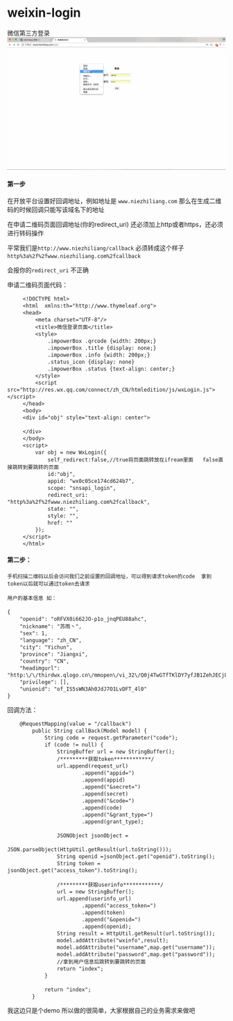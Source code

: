 # weixin-login
微信第三方登录
![演示gif](https://github.com/niezhiliang/weixin-login/blob/master/imgs/weixin.gif)


#### 第一步

 在开放平台设置好回调地址，例如地址是 `www.niezhiliang.com` 那么在生成二维码的时候回调只能写该域名下的地址
 
 在申请二维码页面回调地址(你的redirect_uri) 还必须加上http或者https，还必须进行转码操作  
 
 平常我们是`http://www.niezhiliang/callback` 必须转成这个样子 `http%3a%2f%2fwww.niezhiliang.com%2fcallback`
 
 会报你的`redirect_uri` 不正确
 
 
 申请二维码页面代码：
 
         <!DOCTYPE html>
         <html  xmlns:th="http://www.thymeleaf.org">
         <head>
             <meta charset="UTF-8"/>
             <title>微信登录页面</title>
             <style>
                 .impowerBox .qrcode {width: 200px;}
                 .impowerBox .title {display: none;}
                 .impowerBox .info {width: 200px;}
                 .status_icon {display: none}
                 .impowerBox .status {text-align: center;}
             </style>
             <script src="http://res.wx.qq.com/connect/zh_CN/htmledition/js/wxLogin.js"></script>
         </head>
         <body>
         <div id="obj" style="text-align: center">
         
         </div>
         </body>
         <script>
             var obj = new WxLogin({
                 self_redirect:false,//true将页面跳转放在ifream里面   false直接跳转到要跳转的页面
                 id:"obj",
                 appid: "wx0c05ce174cd624b7",
                 scope: "snsapi_login",
                 redirect_uri: "http%3a%2f%2fwww.niezhiliang.com%2fcallback",
                 state: "",
                 style: "",
                 href: ""
             });
         </script>
         </html>


#### 第二步：

    手机扫描二维码以后会访问我们之前设置的回调地址，可以得到请求token的code  拿到token以后就可以通过token去请求
    
    用户的基本信息 如：
    
    {
        "openid": "oRFVX0i662JO-p1o_jnqPEU88ahc",
        "nickname": "苏雨丶",
        "sex": 1,
        "language": "zh_CN",
        "city": "Yichun",
        "province": "Jiangxi",
        "country": "CN",
        "headimgurl": "http:\/\/thirdwx.qlogo.cn\/mmopen\/vi_32\/Q0j4TwGTfTKlDY7yfJB1ZehJECjLQ8d89rVkX3sZFGB7ry1Q720yU5qAc2rFJfcG6gMibXwN6QnZTRIQyiaeMm8Q\/132",
        "privilege": [],
        "unionid": "of_IS5sWN3Ah0JdJ7O1LvDFT_4l0"
    }
    
    
    
回调方法：
            
        @RequestMapping(value = "/callback")
            public String callBack(Model model) {
                String code = request.getParameter("code");
                if (code != null) {
                    StringBuffer url = new StringBuffer();
                    /*********获取token************/
                    url.append(request_url)
                            .append("appid=")
                            .append(appid)
                            .append("&secret=")
                            .append(secret)
                            .append("&code=")
                            .append(code)
                            .append("&grant_type=")
                            .append(grant_type);
        
                    JSONObject jsonObject =
                            JSON.parseObject(HttpUtil.getResult(url.toString()));
                    String openid =jsonObject.get("openid").toString();
                    String token = jsonObject.get("access_token").toString();
        
                    /*********获取userinfo************/
                    url = new StringBuffer();
                    url.append(userinfo_url)
                            .append("access_token=")
                            .append(token)
                            .append("&openid=")
                            .append(openid);
                    String result = HttpUtil.getResult(url.toString());
                    model.addAttribute("wxinfo",result);
                    model.addAttribute("username",map.get("username"));
                    model.addAttribute("password",map.get("password"));
                    //拿到用户信息后跳转到要跳转的页面  
                    return "index";
                }
        
                return "index";
            }
    
    
我这边只是个demo 所以做的很简单，大家根据自己的业务需求来做吧
